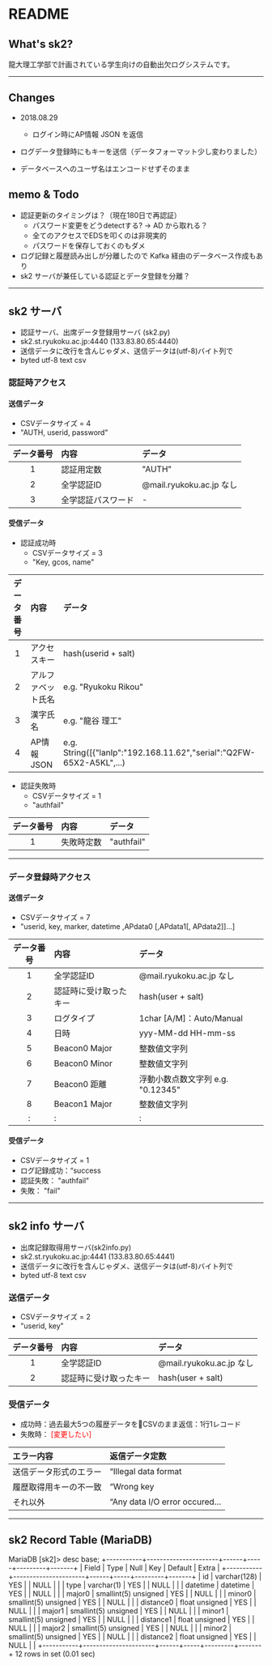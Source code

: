 # README #

## What's sk2? ##

龍大理工学部で計画されている学生向けの自動出欠ログシステムです。

----

## Changes ##
- 2018.08.29
	- ログイン時にAP情報 JSON を返信 

- ログデータ登録時にもキーを送信（データフォーマット少し変わりました）
- データベースへのユーザ名はエンコードせずそのまま

## memo & Todo ##
- 認証更新のタイミングは？（現在180日で再認証）
    - パスワード変更をどうdetectする? -> AD から取れる？
    - 全てのアクセスでEDSを叩くのは非現実的
    - パスワードを保存しておくのもダメ
- ログ記録と履歴読み出しが分離したので Kafka 経由のデータベース作成もあり
- sk2 サーバが兼任している認証とデータ登録を分離？

----

## sk2 サーバ ##

* 認証サーバ、出席データ登録用サーバ (sk2.py)
* sk2.st.ryukoku.ac.jp:4440 (133.83.80.65:4440)
* 送信データに改行を含んじゃダメ、送信データは(utf-8)バイト列で
* byted utf-8 text csv

### 認証時アクセス ###
#### 送信データ ####
* CSVデータサイズ = 4
* "AUTH, userid, password"

| データ番号 | 内容 | データ |
|:----:|:------|:------|
| 1 | 認証用定数 | "AUTH" |
| 2 | 全学認証ID | @mail.ryukoku.ac.jp なし |
| 3 | 全学認証パスワード | - |

#### 受信データ ####
* 認証成功時
    * CSVデータサイズ = 3
    * "Key, gcos, name"

| データ番号 | 内容 | データ |
|:----:|:------|:------|
| 1 | アクセスキー | hash(userid + salt) |
| 2 | アルファベット氏名 | e.g. "Ryukoku Rikou" |
| 3 | 漢字氏名 | e.g. "龍谷 理工" |
| 4 | AP情報JSON | e.g. String([{"lanIp":"192.168.11.62","serial":"Q2FW-65X2-A5KL",...) |

* 認証失敗時
    * CSVデータサイズ = 1
    * "authfail"

| データ番号 | 内容 | データ |
|:----:|:------|:------|
| 1 | 失敗時定数 | "authfail" </font>|

----

### データ登録時アクセス ###
#### 送信データ ####
* CSVデータサイズ = 7
* "userid, key, marker, datetime ,APdata0 [,APdata1[, APdata2]]...]

| データ番号 | 内容 | データ |
|:----:|:------|:------|
| 1 | 全学認証ID | @mail.ryukoku.ac.jp なし |
| 2 | 認証時に受け取ったキー | hash(user + salt) |
| 3 | ログタイプ | 1char [A/M]：Auto/Manual |
| 4 | 日時 | yyy-MM-dd HH-mm-ss |
| 5 | Beacon0 Major | 整数値文字列 |
| 6 | Beacon0 Minor | 整数値文字列 |
| 7 | Beacon0 距離 | 浮動小数点数文字列 e.g. "0.12345" |
| 8 | Beacon1 Major | 整数値文字列 |
| : | : | : |

#### 受信データ ####
* CSVデータサイズ = 1
* ログ記録成功：“success
* 認証失敗： "authfail"
* 失敗： "fail"

----

## sk2 info サーバ ##
* 出席記録取得用サーバ(sk2info.py)
* sk2.st.ryukoku.ac.jp:4441 (133.83.80.65:4441)
* 送信データに改行を含んじゃダメ、送信データは(utf-8)バイト列で
* byted utf-8 text csv

### 送信データ ###
* CSVデータサイズ = 2
* "userid, key"

| データ番号 | 内容 | データ |
|:----:|:------|:------|
| 1 | 全学認証ID | @mail.ryukoku.ac.jp なし|
| 2 | 認証時に受け取ったキー | hash(user + salt) |

### 受信データ ###
* 成功時：過去最大5つの履歴データをCSVのまま返信：1行1レコード
* 失敗時： <font color="Red">[変更したい]</font>

| エラー内容 | 返信データ定数 |
|:-----------|:----------|
| 送信データ形式のエラー | “Illegal data format |
| 履歴取得用キーの不一致 | “Wrong key |
| それ以外 | “Any data I/O error occured…|

----

## sk2 Record Table (MariaDB) ##

MariaDB [sk2]> desc base;
+-----------+----------------------+------+-----+---------+-------+
| Field     | Type                 | Null | Key | Default | Extra |
+-----------+----------------------+------+-----+---------+-------+
| id        | varchar(128)         | YES  |     | NULL    |       |
| type      | varchar(1)           | YES  |     | NULL    |       |
| datetime  | datetime             | YES  |     | NULL    |       |
| major0    | smallint(5) unsigned | YES  |     | NULL    |       |
| minor0    | smallint(5) unsigned | YES  |     | NULL    |       |
| distance0 | float unsigned       | YES  |     | NULL    |       |
| major1    | smallint(5) unsigned | YES  |     | NULL    |       |
| minor1    | smallint(5) unsigned | YES  |     | NULL    |       |
| distance1 | float unsigned       | YES  |     | NULL    |       |
| major2    | smallint(5) unsigned | YES  |     | NULL    |       |
| minor2    | smallint(5) unsigned | YES  |     | NULL    |       |
| distance2 | float unsigned       | YES  |     | NULL    |       |
+-----------+----------------------+------+-----+---------+-------+
12 rows in set (0.01 sec)
